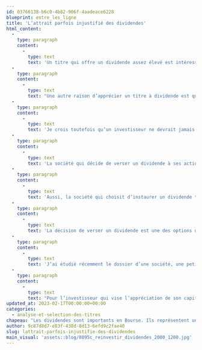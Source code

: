 ```yaml
---
id: 03766138-b6c0-4b82-906f-4aadeace6228
blueprint: entre_les_ligne
title: 'L’attrait parfois injustifié des dividendes'
html_content:
  -
    type: paragraph
    content:
      -
        type: text
        text: 'Un titre qui offre un dividende assez élevé est intéressant pour bien des investisseurs, particulièrement ceux qui veulent tirer des revenus réguliers de leur portefeuille d’actions. Aussi, pour les comptes non enregistrés, les dividendes sont fiscalement plus attrayants que les intérêts.'
  -
    type: paragraph
    content:
      -
        type: text
        text: "Une autre raison d’apprécier un titre à dividende est que de nombreuses sociétés l’augmentent année après année. Je connais un investisseur qui possède des actions de la Banque Royale depuis les années 1980. Par rapport à son coût initial de 4,10\_$ l’action, le dividende annuel de 5,28\_$ l’action que la société verse aujourd’hui représente 128\_%. Pas mal!"
  -
    type: paragraph
    content:
      -
        type: text
        text: 'Je crois toutefois qu’un investisseur ne devrait jamais fonder ses décisions d’investissement sur le simple rendement élevé du dividende (qui se calcule en divisant le dividende annuel actuel d’une action par son cours boursier). En soi, ce rendement ne veut pas dire grand-chose car il pourrait être autant un attrait qu’une bonne raison d’éviter un titre.'
  -
    type: paragraph
    content:
      -
        type: text
        text: 'La société qui décide de verser un dividende à ses actionnaires admet ni plus ni moins qu’elle a trop de capital par rapport à ses occasions d’investissement. Le versement d’un dividende signifie généralement que les perspectives de croissance de la société sont limitées.'
  -
    type: paragraph
    content:
      -
        type: text
        text: 'Aussi, la société qui choisit d’instaurer un dividende trimestriel pourra difficilement l’annuler ou le suspendre par la suite. Une telle décision est généralement mal perçue des investisseurs. C’est pourquoi le versement d’un dividende tend à limiter la flexibilité financière d’une société.'
  -
    type: paragraph
    content:
      -
        type: text
        text: 'La décision de verser un dividende est une des options d’allocation du capital d’une société. Les autres sont de réinvestir dans sa croissance, soit de manière organique (R et D, investissements dans des usines, publicité, etc.) ou par acquisition, de rembourser sa dette ou de racheter ses actions. Une bonne équipe de direction choisira une ou des avenues permettant de créer le plus de valeur pour ses actionnaires à long terme.'
  -
    type: paragraph
    content:
      -
        type: text
        text: 'J’ai étudié récemment le dossier d’une société, une petite entreprise en croissance dont la stratégie est de croître en complétant des acquisitions. Je m’explique mal pourquoi elle verse un dividende qui représente un pourcentage élevé de ses bénéfices. De fait, je vois ce dividende comme une mauvaise utilisation de son capital et une éventuelle source de risque financier.'
  -
    type: paragraph
    content:
      -
        type: text
        text: "Pour l’investisseur qui vise l’appréciation de son capital à long terme, une entreprise qui choisit de réinvestir la totalité de ses bénéfices dans ses activités ou dans les rachats d’actions est souvent plus attrayante que celle qui verse un gros dividende. Des entreprises telles que CGI («\_GIB.A\_») et Berkshire Hathaway («\_BRK.B\_») illustrent bien ce point. Au cours des 20 dernières années, ces titres ont offert des rendements (sans dividendes) annuels composés respectifs de 13,0\_% et 9,7\_%. Qui plus est, pour celui qui n’a jamais vendu ses actions de ces sociétés, aucun impôt n’aura été payé à ce jour."
updated_at: 2023-02-17T00:00:00+00:00
categories:
  - analyse-et-selection-des-titres
chapeau: "Les dividendes sont importants en Bourse. Ils représentent une proportion significative des rendements historiques des indices boursiers. Par exemple, au cours des 20 dernières années, l’indice canadien S&amp;P/TSX a enregistré un rendement annuel composé, incluant les dividendes, de 8,8 %. L’apport des dividendes à ce rendement a été de 3,0\_% pendant la même période. C’est donc dire que les dividendes ont représenté plus du tiers du rendement de l’indice au cours des 20 dernières années."
author: 9c87d8d7-e83f-438d-8d13-6efd9c2fae40
slug: lattrait-parfois-injustifie-des-dividendes
main_visual: 'assets::blog/8095c_reinvestir_dividendes_2000_1200.jpg'
---
```

